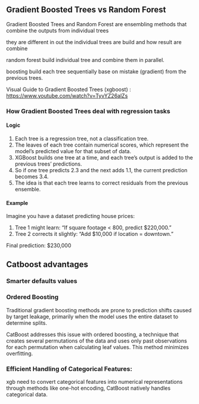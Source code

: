 ## Gradient Boosted Trees vs Random Forest
Gradient Boosted Trees and Random Forest are ensembling methods that combine the outputs from individual trees

they are different in out the individual trees are build and how result are combine

random forest build individual tree and combine them in parallel.

boosting build each tree sequentially base on mistake (gradient) from the previous trees.


Visual Guide to Gradient Boosted Trees (xgboost)
: https://www.youtube.com/watch?v=TyvYZ26alZs

### How Gradient Boosted Trees deal with regression tasks

#### Logic
1. Each tree is a regression tree, not a classification tree.
2. The leaves of each tree contain numerical scores, which represent the model’s predicted value for that subset of data.
3. XGBoost builds one tree at a time, and each tree’s output is added to the previous trees’ predictions.
4. So if one tree predicts 2.3 and the next adds 1.1, the current prediction becomes 3.4.
5. The idea is that each tree learns to correct residuals from the previous ensemble.

#### Example
Imagine you have a dataset predicting house prices:

1. Tree 1 might learn: “If square footage < 800, predict $220,000.”
2. Tree 2 corrects it slightly: “Add $10,000 if location = downtown.”

Final prediction: $230,000

## Catboost advantages

### Smarter defaults values

### Ordered Boosting
Traditional gradient boosting methods are prone to prediction shifts caused by target leakage, primarily when the model uses the entire dataset to determine splits. 

CatBoost addresses this issue with ordered boosting, a technique that creates several permutations of the data and uses only past observations for each permutation when calculating leaf values. This method minimizes overfitting.

### Efficient Handling of Categorical Features: 

xgb need to convert categorical features into numerical representations through methods like one-hot encoding, CatBoost natively handles categorical data.

